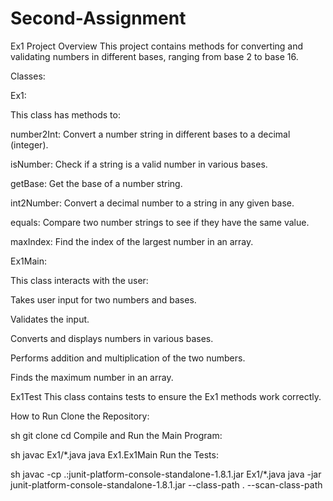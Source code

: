 # Second-Assignment
Ex1 Project
Overview
This project contains methods for converting and validating numbers in different bases, ranging from base 2 to base 16.

Classes:

Ex1:

This class has methods to:

number2Int: Convert a number string in different bases to a decimal (integer).

isNumber: Check if a string is a valid number in various bases.

getBase: Get the base of a number string.

int2Number: Convert a decimal number to a string in any given base.

equals: Compare two number strings to see if they have the same value.

maxIndex: Find the index of the largest number in an array.

Ex1Main:

This class interacts with the user:

Takes user input for two numbers and bases.

Validates the input.

Converts and displays numbers in various bases.

Performs addition and multiplication of the two numbers.

Finds the maximum number in an array.

Ex1Test
This class contains tests to ensure the Ex1 methods work correctly.

How to Run
Clone the Repository:

sh
git clone <repository-url>
cd <repository-directory>
Compile and Run the Main Program:

sh
javac Ex1/*.java
java Ex1.Ex1Main
Run the Tests:

sh
javac -cp .:junit-platform-console-standalone-1.8.1.jar Ex1/*.java
java -jar junit-platform-console-standalone-1.8.1.jar --class-path . --scan-class-path
